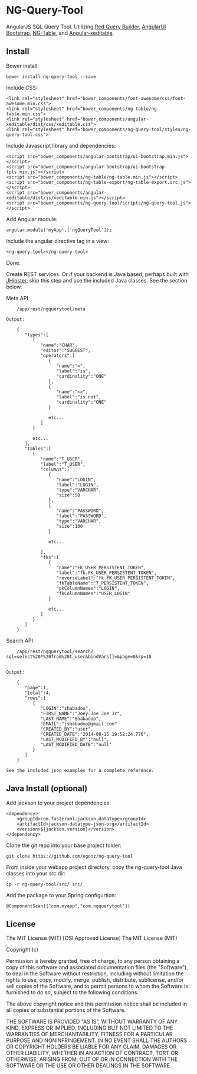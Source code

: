 NG-Query-Tool 
=============

AngularJS SQL Query Tool. Utilizing [Red Query Builder](http://redquerybuilder.appspot.com/), [AngularUI Bootstrap](http://angular-ui.github.io/bootstrap/), [NG-Table](https://github.com/esvit/ng-table), and [Angular-xeditable](http://vitalets.github.io/angular-xeditable/).

Install
-------

Bower install:

	bower install ng-query-tool --save

Include CSS:

	<link rel="stylesheet" href="bower_components/font-awesome/css/font-awesome.min.css">
	<link rel="stylesheet" href="bower_components/ng-table/ng-table.min.css">
	<link rel="stylesheet" href="bower_components/angular-xeditable/dist/css/xeditable.css">
	<link rel="stylesheet" href="bower_components/ng-query-tool/styles/ng-query-tool.css">

Include Javascript library and dependencies:

	<script src="bower_components/angular-bootstrap/ui-bootstrap.min.js"></script>
	<script src="bower_components/angular-bootstrap/ui-bootstrap-tpls.min.js"></script>
	<script src="bower_components/ng-table/ng-table.min.js"></script>
	<script src="bower_components/ng-table-export/ng-table-export.src.js"></script>
	<script src="bower_components/angular-xeditable/dist/js/xeditable.min.js"></script>
	<script src="bower_components/ng-query-tool/scripts/ng-query-tool.js"></script>

Add Angular module:

	angular.module('myApp',['ngQueryTool']);

Include the angular directive tag in a view:

	<ng-query-tool></ng-query-tool>

Done.


Create REST services. Or if your backend is Java based, perhaps built with [JHipster](http://jhipster.github.io/), skip this step and use the included Java classes. See the section below.

Meta API

		/app/rest/ngquerytool/meta

	Output:

		{  
		   "types":[  
		      {  
		         "name":"CHAR",
		         "editor":"SUGGEST",
		         "operators":[  
		            {  
		               "name":"=",
		               "label":"is",
		               "cardinality":"ONE"
		            },
		            {  
		               "name":"<>",
		               "label":"is not",
		               "cardinality":"ONE"
		            }

		            etc...
		         ]
		      }

		      etc...
		   ],
		   "tables":[  
		      {  
		         "name":"T_USER",
		         "label":"T_USER",
		         "columns":[  
		            {  
		               "name":"LOGIN",
		               "label":"LOGIN",
		               "type":"VARCHAR",
		               "size":50
		            },
		            {  
		               "name":"PASSWORD",
		               "label":"PASSWORD",
		               "type":"VARCHAR",
		               "size":100
		            }

		            etc...
		       
		         ],
		         "fks":[  
		            {  
		               "name":"FK_USER_PERSISTENT_TOKEN",
		               "label":"fk.FK_USER_PERSISTENT_TOKEN",
		               "reverseLabel":"fk.FK_USER_PERSISTENT_TOKEN",
		               "fkTableName":"T_PERSISTENT_TOKEN",
		               "pkColumnNames":"LOGIN",
		               "fkColumnNames":"USER_LOGIN"
		            }

		            etc...
		         ]
		      }
		   ]
		}

Search API


		/app/rest/ngquerytool/search?sql=select%20*%20from%20t_user&bindVars[]=&page=0&rp=10


	Output:

		{  
		   "page":1,
		   "total":4,
		   "rows":[  
		      {  
		         "LOGIN":"shabadoo",
		         "FIRST_NAME":"Joey Joe Joe Jr",
		         "LAST_NAME":"Shabadoo",
		         "EMAIL":"jshabadoo@gmail.com"
		         "CREATED_BY":"user",
		         "CREATED_DATE":"2014-08-15 19:52:24.776",
		         "LAST_MODIFIED_BY":"null",
		         "LAST_MODIFIED_DATE":"null"
		      }
		   ]
		} 

	See the included json examples for a complete reference.

Java Install (optional)
-----------------------

Add jackson to your project dependencies:

	<dependency>
		<groupId>com.fasterxml.jackson.datatype</groupId>
		<artifactId>jackson-datatype-json-org</artifactId>
		<version>${jackson.version}</version>
	</dependency>

Clone the git repo into your base project folder:

	git clone https://github.com/egonz/ng-query-tool

From inside your webapp project directory, copy the ng-query-tool Java classes into your src dir:
	
	cp -r ng-query-tool/src/ src/

Add the package to your Spring configurtion:

	@ComponentScan({"com.myapp","com.ngquerytool"})


License
-------

The MIT License (MIT)
[OSI Approved License]
The MIT License (MIT)

Copyright (c) <year> <copyright holders>

Permission is hereby granted, free of charge, to any person obtaining a copy
of this software and associated documentation files (the "Software"), to deal
in the Software without restriction, including without limitation the rights
to use, copy, modify, merge, publish, distribute, sublicense, and/or sell
copies of the Software, and to permit persons to whom the Software is
furnished to do so, subject to the following conditions:

The above copyright notice and this permission notice shall be included in
all copies or substantial portions of the Software.

THE SOFTWARE IS PROVIDED "AS IS", WITHOUT WARRANTY OF ANY KIND, EXPRESS OR
IMPLIED, INCLUDING BUT NOT LIMITED TO THE WARRANTIES OF MERCHANTABILITY,
FITNESS FOR A PARTICULAR PURPOSE AND NONINFRINGEMENT. IN NO EVENT SHALL THE
AUTHORS OR COPYRIGHT HOLDERS BE LIABLE FOR ANY CLAIM, DAMAGES OR OTHER
LIABILITY, WHETHER IN AN ACTION OF CONTRACT, TORT OR OTHERWISE, ARISING FROM,
OUT OF OR IN CONNECTION WITH THE SOFTWARE OR THE USE OR OTHER DEALINGS IN
THE SOFTWARE.


